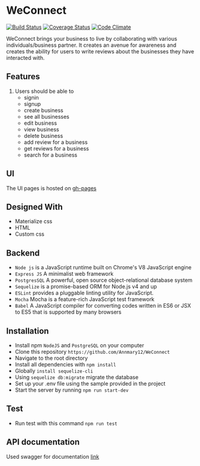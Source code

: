 # WeConnect

[![Build Status](https://travis-ci.org/Annmary12/WeConnect.svg?branch=develop)](https://travis-ci.org/Annmary12/WeConnect) [![Coverage Status](https://coveralls.io/repos/github/Annmary12/WeConnect/badge.svg?branch=develop)](https://coveralls.io/github/Annmary12/WeConnect?branch=develop) [![Code Climate](https://codeclimate.com/github/codeclimate/codeclimate/badges/gpa.svg)](https://codeclimate.com/github/Annmary12/WeConnect) 


WeConnect brings your business to live by collaborating with various individuals/business partner. It creates an avenue for awareness and creates the ability for users to write reviews about the businesses they have interacted with.

## Features
1. Users should be able to
    * signin
    * signup
    * create business
    * see all businesses
    * edit business
    * view business
    * delete business
    * add review for a business
    * get reviews for a business
    * search for a business

## UI
The UI pages is hosted on <a href="https://annmary12.github.io/WeConnect/template/index.html" target="_blank">gh-pages</a>

## Designed With
* Materialize css
* HTML
* Custom css

## Backend
* `Node js` is a JavaScript runtime built on Chrome's V8 JavaScript engine
* `Express JS` A minimalist web framework
* `PostgresSQL`  A powerful, open source object-relational database system
* `Sequelize` is a promise-based ORM for Node.js v4 and up
* `ESLint` provides a pluggable linting utility for JavaScript.
* `Mocha` Mocha is a feature-rich JavaScript test framework 
* `Babel` A JavaScript compiler for converting codes written in ES6 or JSX to ES5 that is supported by many browsers

## Installation
* Install npm
`NodeJS` and `PostgreSQL` on your computer
* Clone this repository `https://github.com/Annmary12/WeConnect`
* Navigate to the root directory
* Install all dependencies with `npm install`
* Globally `install sequelize-cli`
* Using `sequelize db:migrate` migrate the database
* Set up your .env file using the sample provided in the project
* Start the server by running `npm run start-dev`

## Test
* Run test with this command `npm run test`

## API documentation
Used swagger for documentation <a href="https://weconnect12-server.herokuapp.com/docs/" target="_blank">link</a>
